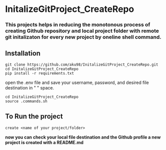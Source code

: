# InitalizeGitProject_CreateRepo
### This projects helps in reducing the monotonous process of creating Github repository and local project folder with remote git initalizaton for every new project by oneline shell command. 

## Installation
``` 
git clone https://github.com/aku98/InitalizeGitProject_CreateRepo.git
cd InitalizeGitProject_CreateRepo 
pip install -r requirements.txt
```
open the .env file and save your username, password, and desired file destination in " " space. 
```
cd InitalizeGitProject_CreateRepo 
source .commands.sh
```
## To Run the project
```
create <name of your project/folder>
```

**now you can check your local file destination and the Github profile a new project is created with a README.md**
